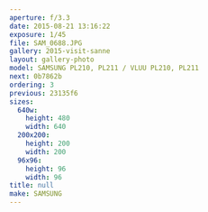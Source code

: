 ```yaml
---
aperture: f/3.3
date: 2015-08-21 13:16:22
exposure: 1/45
file: SAM_0688.JPG
gallery: 2015-visit-sanne
layout: gallery-photo
model: SAMSUNG PL210, PL211 / VLUU PL210, PL211
next: 0b7862b
ordering: 3
previous: 23135f6
sizes:
  640w:
    height: 480
    width: 640
  200x200:
    height: 200
    width: 200
  96x96:
    height: 96
    width: 96
title: null
make: SAMSUNG
---
```


